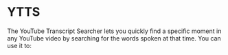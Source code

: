 # YTTS
The YouTube Transcript Searcher lets you quickly find a specific moment in any YouTube video by searching for the words spoken at that time. You can use it to:
